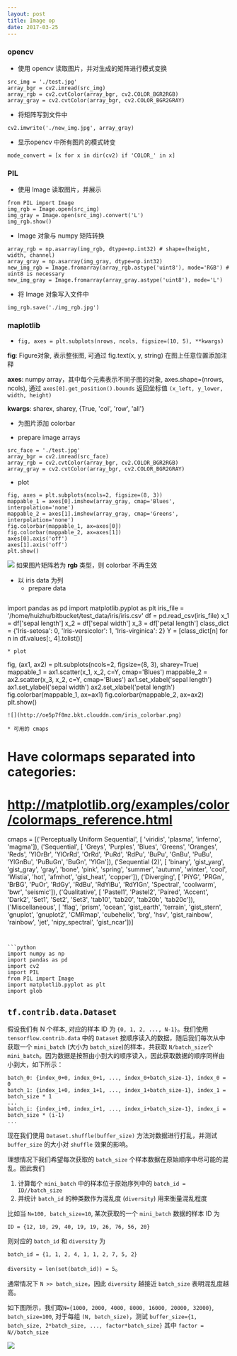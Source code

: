 ```yaml
---
layout: post
title: Image op
date: 2017-03-25
---
```


### opencv

* 使用 opencv 读取图片，并对生成的矩阵进行模式变换
```
src_img = './test.jpg'
array_bgr = cv2.imread(src_img)
array_rgb = cv2.cvtColor(array_bgr, cv2.COLOR_BGR2RGB)
array_gray = cv2.cvtColor(array_bgr, cv2.COLOR_BGR2GRAY)
```
* 将矩阵写到文件中
```
cv2.imwrite('./new_img.jpg', array_gray)
```
* 显示opencv 中所有图片的模式转变
```
mode_convert = [x for x in dir(cv2) if 'COLOR_' in x]
```

### PIL
* 使用 Image 读取图片，并展示

```
from PIL import Image
img_rgb = Image.open(src_img)
img_gray = Image.open(src_img).convert('L')
img_rgb.show()

```

* Image 对象与 numpy 矩阵转换
```
array_rgb = np.asarray(img_rgb, dtype=np.int32) # shape=(height, width, channel)
array_gray = np.asarray(img_gray, dtype=np.int32)
new_img_rgb = Image.fromarray(array_rgb.astype('uint8'), mode='RGB') # uint8 is necessary
new_img_gray = Image.fromarray(array_gray.astype('uint8'), mode='L')
```

* 将 Image 对象写入文件中

```
img_rgb.save('./img_rgb.jpg')
```

### maplotlib

* `fig, axes = plt.subplots(nrows, ncols, figsize=(10, 5), **kwargs)`

 **fig**: Figure对象, 表示整张图, 可通过 fig.text(x, y, string) 在图上任意位置添加注释
 
 **axes**: numpy array，其中每个元素表示不同子图的对象, axes.shape=(nrows, ncols), 
 通过 `axes[0].get_position().bounds` 返回坐标值 `(x_left, y_lower, width, height)`
 
 **kwargs**: sharex, sharey, {True, 'col', 'row', 'all'}
 

* 为图片添加 colorbar

 * prepare image arrays
```
src_face = './test.jpg'
array_bgr = cv2.imread(src_face)
array_rgb = cv2.cvtColor(array_bgr, cv2.COLOR_BGR2RGB)
array_gray = cv2.cvtColor(array_bgr, cv2.COLOR_BGR2GRAY)
```

 * plot
```
fig, axes = plt.subplots(ncols=2, figsize=(8, 3))
mappable_1 = axes[0].imshow(array_gray, cmap='Blues', interpolation='none')
mappable_2 = axes[1].imshow(array_gray, cmap='Greens', interpolation='none')
fig.colorbar(mappable_1, ax=axes[0])
fig.colorbar(mappable_2, ax=axes[1])
axes[0].axis('off')
axes[1].axis('off')
plt.show()
```
![](http://oe5p7f8mz.bkt.clouddn.com/colorbar.png)
 如果图片矩阵若为 **rgb** 类型，则 colorbar 不再生效
 
* 以 iris data 为列
  * prepare data
  ```
import pandas as pd
import matplotlib.pyplot as plt
iris_file = '/home/huizhu/bitbucket/test_data/iris/iris.csv'
df = pd.read_csv(iris_file)
x_1 = df['sepal length']
x_2 = df['sepal width']
x_3 = df['petal length']
class_dict = {'Iris-setosa': 0, 'Iris-versicolor': 1, 'Iris-virginica': 2}
Y = [class_dict[n] for n in df.values[:, 4].tolist()]
  ```
  * plot
  ```
fig, (ax1, ax2) = plt.subplots(ncols=2, figsize=(8, 3), sharey=True)
mappable_1 = ax1.scatter(x_1, x_2, c=Y, cmap='Blues')
mappable_2 = ax2.scatter(x_3, x_2, c=Y, cmap='Blues')
ax1.set_xlabel('sepal length')
ax1.set_ylabel('sepal width')
ax2.set_xlabel('petal length')
fig.colorbar(mappable_1, ax=ax1)
fig.colorbar(mappable_2, ax=ax2)
plt.show()
  ```
  ![](http://oe5p7f8mz.bkt.clouddn.com/iris_colorbar.png)
  
* 可用的 cmaps
 ```
 # Have colormaps separated into categories:
 # http://matplotlib.org/examples/color/colormaps_reference.html
cmaps = [('Perceptually Uniform Sequential', [
            'viridis', 'plasma', 'inferno', 'magma']),
         ('Sequential', [
            'Greys', 'Purples', 'Blues', 'Greens', 'Oranges', 'Reds',
            'YlOrBr', 'YlOrRd', 'OrRd', 'PuRd', 'RdPu', 'BuPu',
            'GnBu', 'PuBu', 'YlGnBu', 'PuBuGn', 'BuGn', 'YlGn']),
         ('Sequential (2)', [
            'binary', 'gist_yarg', 'gist_gray', 'gray', 'bone', 'pink',
            'spring', 'summer', 'autumn', 'winter', 'cool', 'Wistia',
            'hot', 'afmhot', 'gist_heat', 'copper']),
         ('Diverging', [
            'PiYG', 'PRGn', 'BrBG', 'PuOr', 'RdGy', 'RdBu',
            'RdYlBu', 'RdYlGn', 'Spectral', 'coolwarm', 'bwr', 'seismic']),
         ('Qualitative', [
            'Pastel1', 'Pastel2', 'Paired', 'Accent',
            'Dark2', 'Set1', 'Set2', 'Set3',
            'tab10', 'tab20', 'tab20b', 'tab20c']),
         ('Miscellaneous', [
            'flag', 'prism', 'ocean', 'gist_earth', 'terrain', 'gist_stern',
            'gnuplot', 'gnuplot2', 'CMRmap', 'cubehelix', 'brg', 'hsv',
            'gist_rainbow', 'rainbow', 'jet', 'nipy_spectral', 'gist_ncar'])]
 ```


```python
import numpy as np
import pandas as pd
import cv2
import PIL
from PIL import Image
import matplotlib.pyplot as plt
import glob
```

## `tf.contrib.data.Dataset`
假设我们有 N 个样本, 对应的样本 ID 为 `{0, 1, 2, ..., N-1}`。我们使用 `tensorflow.contrib.data` 中的 `Dataset` 按顺序读入的数据，随后我们每次从中获取一个 `mini_batch` (大小为 `batch_size`)的样本，共获取 `N/batch_size`个`mini_batch`。因为数据是按照由小到大的顺序读入，因此获取数据的顺序同样由小到大，如下所示：

```
batch_0: {index_0+0, index_0+1, ..., index_0+batch_size-1}, index_0 = 0
batch_1: {index_1+0, index_1+1, ..., index_1+batch_size-1}, index_1 = batch_size * 1
...
batch_i: {index_i+0, index_i+1, ..., index_i+batch_size-1}, index_i = batch_size * (i-1)
...
```
现在我们使用 `Dataset.shuffle(buffer_size)` 方法对数据进行打乱，并测试 `buffer_size` 的大小对 `shuffle` 效果的影响。

理想情况下我们希望每次获取的 `batch_size` 个样本数据在原始顺序中尽可能的混乱。因此我们

1. 计算每个 `mini_batch` 中的样本位于原始序列中的 `batch_id = ID//batch_size`
2. 并统计 `batch_id` 的种类数作为混乱度 (`diversity`) 用来衡量混乱程度

比如当 `N=100, batch_size=10`, 某次获取的一个 `mini_batch` 数据的样本 ID 为 

`ID = {12, 10, 29, 40, 19, 19, 26, 76, 56, 20}`

则对应的 `batch_id` 和 `diversity` 为 

`batch_id = {1, 1, 2, 4, 1, 1, 2, 7, 5, 2}`

`diversity = len(set(batch_id)) = 5`。

通常情况下 `N >> batch_size`，因此 `diversity` 越接近 `batch_size` 表明混乱度越高。

如下图所示，我们取`N={1000, 2000, 4000, 8000, 16000, 20000, 32000}`,  `batch_size=100`, 对于每组 `(N, batch_size)`，测试 `buffer_size={1, batch_size, 2*batch_size, ..., factor*batch_size}` 其中 `factor = N//batch_size`

![](http://obmpvqs90.bkt.clouddn.com/tf_dataset_shuffle_buffer_size_1.png)
